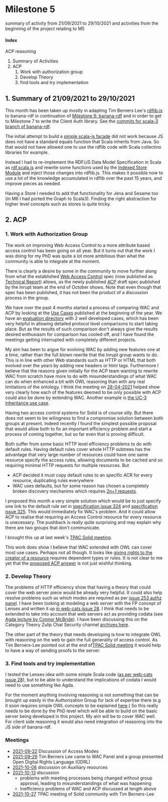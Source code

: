 # Milestone 5

summary of activity from 21/09/2021 to 29/10/2021
and activities from the beginning of the project relating to M5

#### Index

ACP reasoning

1. Summary of Activities 
2. ACP
   1. Work with authorization group  
   2. Develop Theory
   3. find tools and try implementation
 
## 1. Summary of 21/09/2021 to 29/10/2021

This month has been taken up mostly in adapting Tim Berners Lee's [rdflib.js](https://github.com/linkeddata/rdflib.js/)
to banana-rdf in continuation of [Milestone 6: banana-rdf](../M6/M6.md) and in order to get to Milestone 7 to write the 
Client Auth library.  See the [commits for scala-3 branch of banana-rdf](https://github.com/banana-rdf/banana-rdf/commits/scala-3).

The initial attempt to build a [simple scala-js facade](http://www.scala-js.org/doc/interoperability/facade-types.html) did not work 
because JS does not have a standard equals function that Scala inherits from Java. So that would not have allowed one to use the rdflib code with Scala collectino libraries for example. 

Instead I had to re-implement the RDF/JS Data Model Specification in Scala as [rdf.scala.js](https://github.com/bblfish/rdf.scala.js)
and rewrite some functions used by the [Indexed Store Module](https://github.com/banana-rdf/banana-rdf/blob/scala-3/rdflibJS/src/main/scala/org/w3/banana/rdflib/facade/StoreModule.scala) and inject those changes into rdflib.js. This makes it possible now to use a lot of the
knowledge accumulated in rdflib over the past 15 years, and improve pieces as needed. 

Having a Store I needed to add that functionality for Jena and Sesame too (in M6 I had ported the Graph to Scala3). Finding the right abstraction for higher level concepts such as stores is quite tricky.

## 2. ACP

### 1. Work with Authorization Group

The work on improving Web Access Control to a more attribute based access control has been going on all year. But it turns out that the work I was doing for my PhD was quite a lot more ambitious than what the community is able to integrate at the moment. 

There is clearly a desire by some in the community to move further along from what the established [Web Access Control](https://solid.github.io/web-access-control-spec/) spec (now published as [Technical Report](https://solidproject.org/TR/)) allows, as the newly published [ACP](https://solid.github.io/authorization-panel/acp-specification/) draft spec published by the Inrupt team at the end of October shows. Note that even though that spec has been published, it has not  been the product of a discussion process in the group. 

We have over the past 4 months started a process of comparing WAC and ACP by looking at the [Use Cases](https://solid.github.io/authorization-panel/authorization-ucr/) published at the beginning of the year. We have an [evaluation directory](https://github.com/solid/authorization-panel/tree/main/proposals/evaluation) with 2 well developed cases, which has been very helpful in allowing detailed protocol level comparisons to start taking place. But as the results of such comparison don't always give the results desired enthusiasm for comparison has cooled off, and I have found the meetings getting interrupted with completely different projects.

My aim has been to argue for evolving WAC by adding new features one at a time, rather than the full blown rewrite that the Inrupt group wants to do. This is in line with other Web standards such as HTTP or HTML that both evolved over the years by adding new headers or html tags.  Furthermore I believe that the reasons given initially for the ACP team wanting to rewrite WAC from scratch have more to do with misunderstandings of what WAC can do when enhanced a bit with OWL reasoning than with any real limitations of the ontology. I think the meeting on [28-04-2021](https://github.com/solid/authorization-panel/blob/main/meetings/2021-04-28.md) helped show very clearly how each of the features deemed to be only possible with ACP could also be done by extending WAC. Another example is [the UC-3 inheritance use case](https://github.com/solid/authorization-panel/blob/main/proposals/evaluation/uc-3-inheritance.md). 

Having two access control systems for Solid is of course silly. But there does not seem to be wilingness to find a compromise solution between both groups at present. Indeed recently I found the simplest possible proposal that would allow both to fix an important efficiency problem and start a process of coming together, but so far even that is proving difficult.

Both suffer from some basic HTTP level efficiency problems to do with default rules. Having default rules cover whole HTTP subtrees has the advantage that very large number of resources could have one same resource specify the access rules,  allowing documents to be cached and so requiring minimal HTTP requests for multiple resources. But 
  - ACP decided it must copy default rules to an specific ACR for every resource, duplicating rules everywhere
  - WAC uses defaults, but for some reason has chosen a completely broken discovery mechanims which requires [2n+1 requests](https://github.com/solid/web-access-control-spec/issues/99).

 I proposed this month a very simple solution which would be to just specify one link to the default rule set in [specification issue 324](https://github.com/solid/specification/issues/324) and [specification issue 325](https://github.com/solid/specification/issues/325). This would immediately fix WAC's problem. And it could allow ACP to realise that requiring an Access Control resource for every resource is unecessary.
 The pushback is really quite surprising and may explain why there are two groups that don't communicate.

I brought this up at last week's [TPAC Solid meeting](https://github.com/solid/specification/blob/main/meetings/2021-10-27.md).

This work does show I believe that WAC extended with OWL can cover most use cases. Perhaps not all though. It looks like [giving rights to the creator of a resource](https://github.com/solid/authorization-panel/discussions/261) requires dependent types or rules. It is not clear to me yet that the [proposed ACP answer](https://github.com/solid/authorization-panel/issues/262#issuecomment-954133755) is not just wishful thinking.

### 2. Develop Theory

The problems of HTTP efficiency show that having a theory that could cover the web server piece would be already very helpful. It could also help resolve problems such as which modes are required as per [issue 253 authz panel](https://github.com/solid/authorization-panel/issues/253). I have been looking at modeling a web server with the FP concept of Lenses and written it up [in web-cats issue 28](https://gitlab.com/web-cats/CG/-/issues/28). I think that needs to be extended to take into account that web servers act as providing codata (see [Agda lecture by Connor McBride](https://twitter.com/bblfish/status/1317003420964966403)). I have been discussing this on the Category Theory Zulip Chat Security channel [archives here](https://mattecapu.github.io/ct-zulip-archive/stream/229156-practice:-applied-ct/topic/security.20.2B.20ct.html#258676193).

The other part of the theory that needs developing is how to integrate OWL with reasoning on the web to gain the full generality of access control. As Tim Berners-Lee pointed out at the end of[TPAC Solid meeting](https://github.com/solid/specification/blob/main/meetings/2021-10-27.md) it would help to have a way of sending proofs to the server. 

### 3. Find tools and try implementation

I tested the Lenses idea with some simple Scala code ([as per web-cats issue 28](https://gitlab.com/web-cats/CG/-/issues/28)), but to be able to understand the implications of codata I would need to use something like Agda.

For the moment anything involving reasoning is not something that can be brought up easily in the Authorization Group for lack of expertise there (e.g it soon requires simple OWL concepts to be explained [here](https://github.com/solid/authorization-panel/issues/187#issuecomment-887729125).) So this really needs to be done by the PhD level which will be able to build on the basic server being developed in this project. My aim will be to cover WAC well. For client side reasoning it would also need integration of reasoning into the JS side of banana-rdf. 

### Meetings

* [2021-09-22](https://github.com/solid/authorization-panel/blob/main/meetings/2021-09-22.md) Discussion of Access Modes
* [2021-09-29](https://github.com/solid/authorization-panel/blob/main/meetings/2021-09-29.md) Tim Berners Lee came to WAC Panel and a group presented Open Digital Rights Language (ODRL)
* [2021-10-06](https://github.com/solid/authorization-panel/blob/main/meetings/2021-10-06.md) discussion on Auxiliary resources
* [2021-10-13](https://github.com/solid/authorization-panel/blob/draft-minutes/meetings/2021-10-13.md) discussion 
  + problems with meeting processes being changed without group approval, leading to misunderstandings of what was happening
  + Inefficiency problems of WAC and ACP discussed at length above
* [2021-10-27](https://github.com/solid/specification/blob/main/meetings/2021-10-27.md) TPAC meeting of Solid community with Tim Berners-Lee

